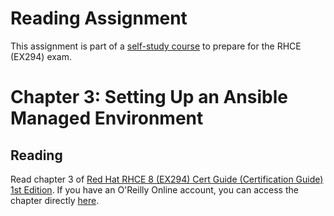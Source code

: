 # Reading Assignment
This assignment is part of a [self-study course](../README.md) to prepare for the RHCE (EX294) exam.
# Chapter 3: Setting Up an Ansible Managed Environment

## Reading
Read chapter 3 of [Red Hat RHCE 8 (EX294) Cert Guide (Certification Guide) 1st Edition](https://www.amazon.com/RHCE-EX294-Cert-Guide-Certification/dp/0136872433).  If you have an O'Reilly Online account, you can access the chapter directly [here](https://learning.oreilly.com/library/view/Red+Hat+RHCE+8+(EX294)+Cert+Guide/9780136872481/ch03.html#ch03).
